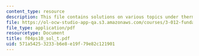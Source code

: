 ```yaml
---
content_type: resource
description: This file contains solutions on various topics under thermodynamics.
file: https://ol-ocw-studio-app-qa.s3.amazonaws.com/courses/3-012-fundamentals-of-materials-science-fall-2005/571a54253233b6e8e19f79e82c121901_f04ps10_sol_t.pdf
file_type: application/pdf
resourcetype: Document
title: f04ps10_sol_t.pdf
uid: 571a5425-3233-b6e8-e19f-79e82c121901
---
```

